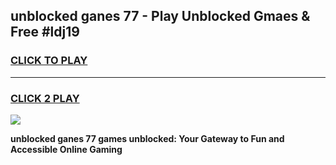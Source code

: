 
## unblocked ganes 77 - Play Unblocked Gmaes & Free #ldj19
<h3>
<a href="https://news.freeplayer.one?title=unblocked_ganes_77&ref=03M">CLICK TO PLAY</a></h3>
<hr>

<h3>
<a href="https://news.freeplayer.one?title=unblocked_ganes_77&ref=03M">CLICK 2 PLAY</a>
  
</h3>

<a href="https://news.freeplayer.one?title=unblocked_ganes_77&ref=03M"><img src="https://clearcache.store/games.png"></a>


**unblocked ganes 77 games unblocked: Your Gateway to Fun and Accessible Online Gaming**

